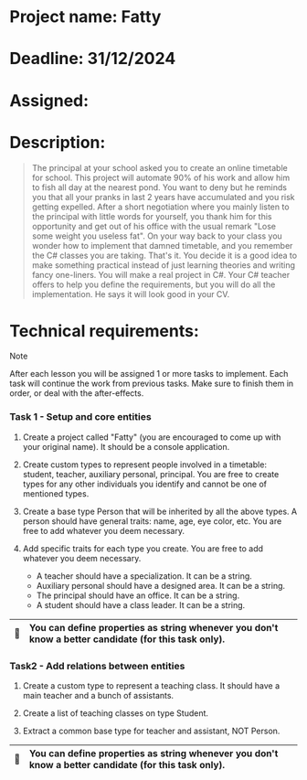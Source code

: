 # Project name: Fatty

# Deadline: 31/12/2024

# Assigned: 

# Description:

> The principal at your school asked you to create an online timetable for school. This project will automate 90% of
his work and allow him to fish all day at the nearest pond. You want to deny but he reminds you that all your pranks
in last 2 years have accumulated and you risk getting expelled. After a short negotiation where you mainly listen to
the principal with little words for yourself, you thank him for this opportunity and get out of his office with the
usual remark "Lose some weight you useless fat". On your way back to your class you wonder how to implement that
damned timetable, and you remember the C# classes you are taking. That's it. You decide it is a good idea to make
something practical instead of just learning theories and writing fancy one-liners. You will make a real project in C#.
Your C# teacher offers to help you define the requirements, but you will do all the implementation. He says it will
look good in your CV.

# Technical requirements:

> [!NOTE]  
> After each lesson you will be assigned 1 or more tasks to implement. Each task will continue the work from previous
tasks. Make sure to finish them in order, or deal with the after-effects.

### Task 1 - Setup and core entities

1. Create a project called "Fatty" (you are encouraged to come up with your original name). It should be a console
application.

2. Create custom types to represent people involved in a timetable: student, teacher, auxiliary personal, principal.
You are free to create types for any other individuals you identify and cannot be one of mentioned types.

3. Create a base type Person that will be inherited by all the above types. A person should have general traits: name,
age, eye color, etc. You are free to add whatever you deem necessary.

4. Add specific traits for each type you create. You are free to add whatever you deem necessary.
    
    - A teacher should have a specialization. It can be a string.
    - Auxiliary personal should have a designed area. It can be a string.
    - The principal should have an office. It can be a string.
    - A student should have a class leader. It can be a string.


| :memo:        | You can define properties as string whenever you don't know a better candidate (for this task only). |
|---------------|:-----------------------------------------------------------------------------------------------------|

### Task2 - Add relations between entities

1. Create a custom type to represent a teaching class. It should have a main teacher and a bunch of assistants.

2. Create a list of teaching classes on type Student.

3. Extract a common base type for teacher and assistant, NOT Person.

| :memo:        | You can define properties as string whenever you don't know a better candidate (for this task only). |
|---------------|:-----------------------------------------------------------------------------------------------------|
